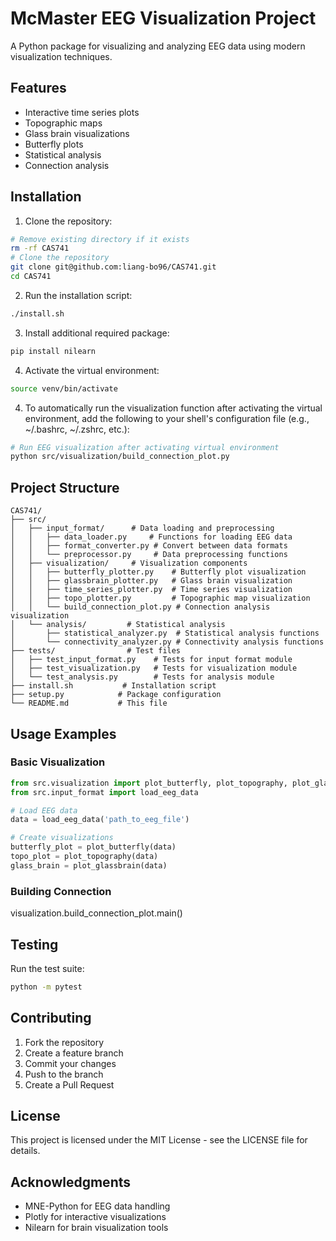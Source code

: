 # McMaster EEG Visualization Project

A Python package for visualizing and analyzing EEG data using modern visualization techniques.

## Features

- Interactive time series plots
- Topographic maps
- Glass brain visualizations
- Butterfly plots
- Statistical analysis
- Connection analysis

## Installation

1. Clone the repository:
```bash
# Remove existing directory if it exists
rm -rf CAS741
# Clone the repository
git clone git@github.com:liang-bo96/CAS741.git
cd CAS741
```

2. Run the installation script:
```bash
./install.sh
```

3. Install additional required package:
```bash
pip install nilearn
```

4. Activate the virtual environment:
```bash
source venv/bin/activate
```

4. To automatically run the visualization function after activating the virtual environment, add the following to your shell's configuration file (e.g., ~/.bashrc, ~/.zshrc, etc.):
```bash
# Run EEG visualization after activating virtual environment
python src/visualization/build_connection_plot.py
```

## Project Structure

```
CAS741/
├── src/
│   ├── input_format/      # Data loading and preprocessing
│   │   ├── data_loader.py     # Functions for loading EEG data
│   │   ├── format_converter.py # Convert between data formats
│   │   └── preprocessor.py     # Data preprocessing functions
│   ├── visualization/     # Visualization components
│   │   ├── butterfly_plotter.py    # Butterfly plot visualization
│   │   ├── glassbrain_plotter.py   # Glass brain visualization
│   │   ├── time_series_plotter.py  # Time series visualization
│   │   ├── topo_plotter.py         # Topographic map visualization
│   │   └── build_connection_plot.py # Connection analysis visualization
│   └── analysis/         # Statistical analysis
│       ├── statistical_analyzer.py  # Statistical analysis functions
│       └── connectivity_analyzer.py # Connectivity analysis functions
├── tests/                # Test files
│   ├── test_input_format.py    # Tests for input format module
│   ├── test_visualization.py   # Tests for visualization module
│   └── test_analysis.py        # Tests for analysis module
├── install.sh           # Installation script
├── setup.py            # Package configuration
└── README.md           # This file
```

## Usage Examples

### Basic Visualization

```python
from src.visualization import plot_butterfly, plot_topography, plot_glassbrain
from src.input_format import load_eeg_data

# Load EEG data
data = load_eeg_data('path_to_eeg_file')

# Create visualizations
butterfly_plot = plot_butterfly(data)
topo_plot = plot_topography(data)
glass_brain = plot_glassbrain(data)
```
### Building Connection
visualization.build_connection_plot.main()

## Testing

Run the test suite:
```bash
python -m pytest
```

## Contributing

1. Fork the repository
2. Create a feature branch
3. Commit your changes
4. Push to the branch
5. Create a Pull Request

## License

This project is licensed under the MIT License - see the LICENSE file for details.

## Acknowledgments

- MNE-Python for EEG data handling
- Plotly for interactive visualizations
- Nilearn for brain visualization tools
